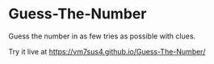 # Guess-The-Number
Guess the number in as few tries as possible with clues.

Try it live at https://vm7sus4.github.io/Guess-The-Number/
